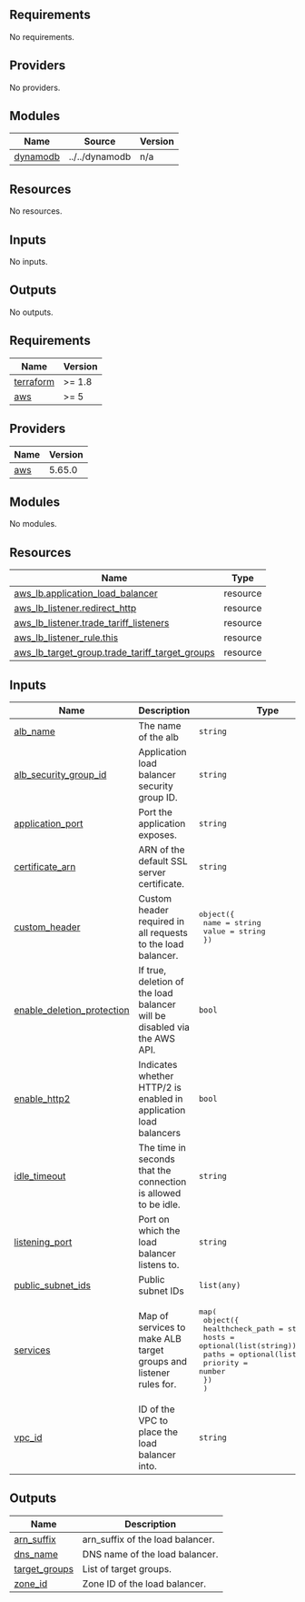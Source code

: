 ## Requirements

No requirements.

## Providers

No providers.

## Modules

| Name | Source | Version |
|------|--------|---------|
| <a name="module_dynamodb"></a> [dynamodb](#module\_dynamodb) | ../../dynamodb | n/a |

## Resources

No resources.

## Inputs

No inputs.

## Outputs

No outputs.
<!-- BEGIN_TF_DOCS -->
## Requirements

| Name | Version |
|------|---------|
| <a name="requirement_terraform"></a> [terraform](#requirement\_terraform) | >= 1.8 |
| <a name="requirement_aws"></a> [aws](#requirement\_aws) | >= 5 |

## Providers

| Name | Version |
|------|---------|
| <a name="provider_aws"></a> [aws](#provider\_aws) | 5.65.0 |

## Modules

No modules.

## Resources

| Name | Type |
|------|------|
| [aws_lb.application_load_balancer](https://registry.terraform.io/providers/hashicorp/aws/latest/docs/resources/lb) | resource |
| [aws_lb_listener.redirect_http](https://registry.terraform.io/providers/hashicorp/aws/latest/docs/resources/lb_listener) | resource |
| [aws_lb_listener.trade_tariff_listeners](https://registry.terraform.io/providers/hashicorp/aws/latest/docs/resources/lb_listener) | resource |
| [aws_lb_listener_rule.this](https://registry.terraform.io/providers/hashicorp/aws/latest/docs/resources/lb_listener_rule) | resource |
| [aws_lb_target_group.trade_tariff_target_groups](https://registry.terraform.io/providers/hashicorp/aws/latest/docs/resources/lb_target_group) | resource |

## Inputs

| Name | Description | Type | Default | Required |
|------|-------------|------|---------|:--------:|
| <a name="input_alb_name"></a> [alb\_name](#input\_alb\_name) | The name of the alb | `string` | n/a | yes |
| <a name="input_alb_security_group_id"></a> [alb\_security\_group\_id](#input\_alb\_security\_group\_id) | Application load balancer security group ID. | `string` | n/a | yes |
| <a name="input_application_port"></a> [application\_port](#input\_application\_port) | Port the application exposes. | `string` | `8080` | no |
| <a name="input_certificate_arn"></a> [certificate\_arn](#input\_certificate\_arn) | ARN of the default SSL server certificate. | `string` | n/a | yes |
| <a name="input_custom_header"></a> [custom\_header](#input\_custom\_header) | Custom header required in all requests to the load balancer. | <pre>object({<br>    name  = string<br>    value = string<br>  })</pre> | n/a | yes |
| <a name="input_enable_deletion_protection"></a> [enable\_deletion\_protection](#input\_enable\_deletion\_protection) | If true, deletion of the load balancer will be disabled via the AWS API. | `bool` | `true` | no |
| <a name="input_enable_http2"></a> [enable\_http2](#input\_enable\_http2) | Indicates whether HTTP/2 is enabled in application load balancers | `bool` | `true` | no |
| <a name="input_idle_timeout"></a> [idle\_timeout](#input\_idle\_timeout) | The time in seconds that the connection is allowed to be idle. | `string` | `60` | no |
| <a name="input_listening_port"></a> [listening\_port](#input\_listening\_port) | Port on which the load balancer listens to. | `string` | `443` | no |
| <a name="input_public_subnet_ids"></a> [public\_subnet\_ids](#input\_public\_subnet\_ids) | Public subnet IDs | `list(any)` | n/a | yes |
| <a name="input_services"></a> [services](#input\_services) | Map of services to make ALB target groups and listener rules for. | <pre>map(<br>    object({<br>      healthcheck_path = string<br>      hosts            = optional(list(string))<br>      paths            = optional(list(string))<br>      priority         = number<br>    })<br>  )</pre> | n/a | yes |
| <a name="input_vpc_id"></a> [vpc\_id](#input\_vpc\_id) | ID of the VPC to place the load balancer into. | `string` | n/a | yes |

## Outputs

| Name | Description |
|------|-------------|
| <a name="output_arn_suffix"></a> [arn\_suffix](#output\_arn\_suffix) | arn\_suffix of the load balancer. |
| <a name="output_dns_name"></a> [dns\_name](#output\_dns\_name) | DNS name of the load balancer. |
| <a name="output_target_groups"></a> [target\_groups](#output\_target\_groups) | List of target groups. |
| <a name="output_zone_id"></a> [zone\_id](#output\_zone\_id) | Zone ID of the load balancer. |
<!-- END_TF_DOCS -->
